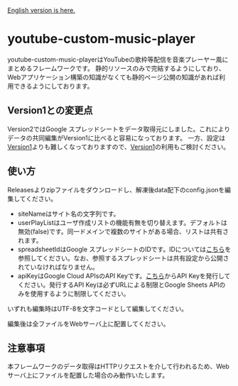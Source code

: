 [English version is here.](https://github.com/rutilicus/youtube-custom-music-player/blob/main/README-en.md)

# youtube-custom-music-player
youtube-custom-music-playerはYouTubeの歌枠等配信を音楽プレーヤー風にまとめるフレームワークです。
静的リソースのみで完結するようにしており、Webアプリケーション構築の知識がなくても静的ページ公開の知識があれば利用できるようにしております。

## Version1との変更点
Version2ではGoogle スプレッドシートをデータ取得元にしました。これによりデータの共同編集がVersion1に比べると容易になっております。
一方、設定は[Version1](https://github.com/rutilicus/youtube-custom-music-player/tree/V1xx)よりも難しくなっておりますので、[Version1](https://github.com/rutilicus/youtube-custom-music-player/tree/V1xx)の利用もご検討ください。

## 使い方
Releasesよりzipファイルをダウンロードし、解凍後data配下のconfig.jsonを編集してください。
- siteNameはサイト名の文字列です。
- userPlayListはユーザ作成リストの機能有無を切り替えます。デフォルトは無効(false)です。同一ドメインで複数のサイトがある場合、リストは共有されます。
- spreadsheetIdはGoogle スプレッドシートのIDです。IDについては[こちら](https://developers.google.com/sheets/api/guides/concepts)を参照してください。なお、参照するスプレッドシートは共有設定から公開されていなければなりません。
- apiKeyはGoogle Cloud APIsのAPI Keyです。[こちら](https://console.cloud.google.com/apis/credentials)からAPI Keyを発行してください。発行するAPI Keyは必ずURLによる制限とGoogle Sheets APIのみを使用するように制限してください。

いずれも編集時はUTF-8を文字コードとして編集してください。

編集後は全ファイルをWebサーバ上に配置してください。

## 注意事項
本フレームワークのデータ取得はHTTPリクエストを介して行われるため、Webサーバ上にファイルを配置した場合のみ動作いたします。
